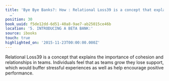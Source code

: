 ```yaml
---
title: 'Bye Bye Banks?: How : Relational Loss39 is a concept that explains the importance
  …'
position: 30
book_uuid: f5de12dd-6d51-40a8-9ae7-ab25015ce46b
location: '5. INTRODUCING A BETA BANK:'
source: ibooks
touch: true
highlighted_on: '2015-11-23T00:00:00.000Z'
---
```


Relational Loss39 is a concept that explains the importance of cohesion and relationships in teams. Individuals feel that as teams grow they lose support, which would buffer stressful experiences as well as help encourage positive performance.